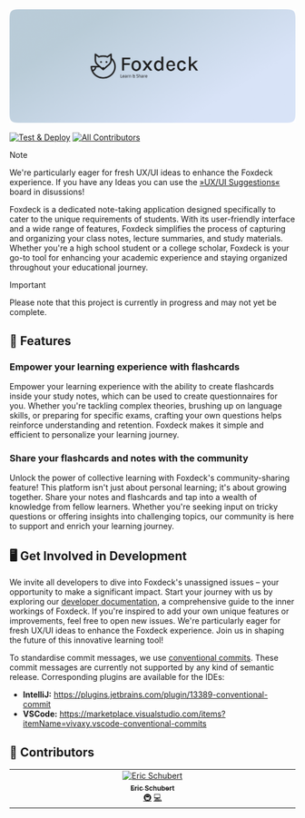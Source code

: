 <img src="./.github/assets/README-BANNER.png" alt="Logo" />

[![Test & Deploy](https://github.com/Foxdeck/fox-deck/actions/workflows/test-and-deploy.yml/badge.svg)](https://github.com/Foxdeck/fox-deck/actions/workflows/test-and-deploy.yml) <!-- ALL-CONTRIBUTORS-BADGE:START - Do not remove or modify this section -->
[![All Contributors](https://img.shields.io/badge/all_contributors-1-orange.svg?style=flat-square)](#contributors-)
<!-- ALL-CONTRIBUTORS-BADGE:END -->

> [!note]  
> We're particularly eager for fresh UX/UI ideas to enhance the Foxdeck experience. If you have any Ideas you can use
> the [»UX/UI Suggestions«](https://github.com/Foxdeck/fox-deck/discussions/34) board in disussions!

Foxdeck is a dedicated note-taking application designed specifically to cater to the unique requirements of students.
With its user-friendly interface and a wide range of features, Foxdeck simplifies the process of capturing and
organizing your class notes, lecture summaries, and study materials. Whether you're a high school student or a college
scholar, Foxdeck is your go-to tool for enhancing your academic experience and staying organized throughout your
educational journey.

> [!important]  
> Please note that this project is currently in progress and may not yet be complete.

## 💫 Features

### Empower your learning experience with flashcards

Empower your learning experience with the ability to create flashcards inside your study notes, which can be used to
create questionnaires for you. Whether you're tackling complex theories, brushing up on language skills, or preparing
for specific exams, crafting your own questions helps reinforce understanding and retention. Foxdeck makes it simple and
efficient to personalize your learning journey.

### Share your flashcards and notes with the community

Unlock the power of collective learning with Foxdeck's community-sharing feature! This platform isn't just about
personal learning; it's about growing together. Share your notes and flashcards and tap into a wealth of knowledge
from fellow learners. Whether you're seeking input on tricky questions or offering insights into challenging topics, our
community is here to support and enrich your learning journey.

## 🖥️ Get Involved in Development

We invite all developers to dive into Foxdeck's unassigned issues – your opportunity to make a significant impact. Start
your journey with us by exploring our [developer documentation](http://developer.foxdeck.de), a comprehensive guide to
the inner workings of Foxdeck.
If you're inspired to add your own unique features or improvements, feel free to open new issues. We're particularly
eager for fresh UX/UI ideas to enhance the Foxdeck experience. Join us in shaping the future of this innovative learning
tool!

To standardise commit messages, we use [conventional commits](https://www.conventionalcommits.org/en/v1.0.0/).
These commit messages are currently not supported by any kind of semantic release. Corresponding plugins are
available for the IDEs:

* **IntelliJ:** https://plugins.jetbrains.com/plugin/13389-conventional-commit
* **VSCode:** https://marketplace.visualstudio.com/items?itemName=vivaxy.vscode-conventional-commits

## 👥 Contributors

<!-- ALL-CONTRIBUTORS-LIST:START - Do not remove or modify this section -->
<!-- prettier-ignore-start -->
<!-- markdownlint-disable -->
<table>
  <tbody>
    <tr>
      <td align="center" valign="top" width="14.28%"><a href="https://github.com/Eric-Schubert"><img src="https://avatars.githubusercontent.com/u/90089802?v=4?s=100" width="100px;" alt="Eric Schubert"/><br /><sub><b>Eric Schubert</b></sub></a><br /><a href="#infra-Eric-Schubert" title="Infrastructure (Hosting, Build-Tools, etc)">🚇</a> <a href="https://github.com/Foxdeck/fox-deck/commits?author=Eric-Schubert" title="Code">💻</a></td>
    </tr>
  </tbody>
</table>

<!-- markdownlint-restore -->
<!-- prettier-ignore-end -->

<!-- ALL-CONTRIBUTORS-LIST:END -->
<!-- prettier-ignore-start -->
<!-- markdownlint-disable -->

<!-- markdownlint-restore -->
<!-- prettier-ignore-end -->

<!-- ALL-CONTRIBUTORS-LIST:END -->
